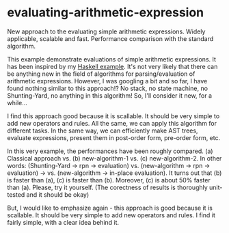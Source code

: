 # evaluating-arithmetic-expression
New approach to the evaluating simple arithmetic expressions. Widely applicable, scalable and fast. Performance comparison with the standard algorithm.

This example demonstrate evaluations of simple arithmetic expressions. It has been inspired by my <a href="https://github.com/sasamil/parsing-arithmetic-expression">Haskell example</a>. It's not very likely that there can be anything new in the field of algorithms for parsing/evaluation of arithmetic expressions. However, I was googling a bit and so far, I have found nothing similar to this approach!? No stack, no state machine, no Shunting-Yard, no anything in this algorithm! So, I'll consider it new, for a while...

I find this approach good because it is scallable. It should be very simple to add new operators and rules. All the same, we can apply this algorithm for different tasks. In the same way, we can efficiently make AST trees, evaluate expressions, present them in post-order form, pre-order form, etc.

In this very example, the performances have been roughly compared. (a) Classical approach vs. (b) new-algorithm-1 vs. (c) new-algorithm-2. In other words: (Shunting-Yard -> rpn -> evaluation) vs. (new-algorithm -> rpn -> evaluation) -> vs. (new-algorithm -> in-place evaluation). It turns out that (b) is faster than (a), (c) is faster than (b). Moreover, (c) is about 50% faster than (a). Please, try it yourself. (The corectness of results is thoroughly unit-tested and it should be okay)

But, I would like to emphasize again - this approach is good because it is scallable. It should be very simple to add new operators and rules. I find it fairly simple, with a clear idea behind it.
